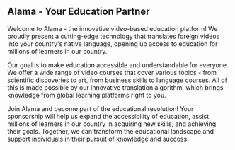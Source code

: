 ## Alama - Your Education Partner

Welcome to Alama - the innovative video-based education platform! We proudly present a cutting-edge technology that translates foreign videos into your country's native language, opening up access to education for millions of learners in our country.

Our goal is to make education accessible and understandable for everyone. We offer a wide range of video courses that cover various topics - from scientific discoveries to art, from business skills to language courses. All of this is made possible by our innovative translation algorithm, which brings knowledge from global learning platforms right to you.

Join Alama and become part of the educational revolution! Your sponsorship will help us expand the accessibility of education, assist millions of learners in our country in acquiring new skills, and achieving their goals. Together, we can transform the educational landscape and support individuals in their pursuit of knowledge and success.
